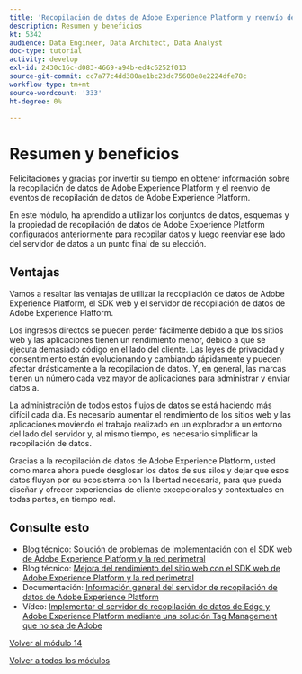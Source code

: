 ```yaml
---
title: 'Recopilación de datos de Adobe Experience Platform y reenvío de servidor en tiempo real: resumen y ventajas'
description: Resumen y beneficios
kt: 5342
audience: Data Engineer, Data Architect, Data Analyst
doc-type: tutorial
activity: develop
exl-id: 2430c16c-d083-4669-a94b-ed4c6252f013
source-git-commit: cc7a77c4dd380ae1bc23dc75608e8e2224dfe78c
workflow-type: tm+mt
source-wordcount: '333'
ht-degree: 0%

---
```


# Resumen y beneficios

Felicitaciones y gracias por invertir su tiempo en obtener información sobre la recopilación de datos de Adobe Experience Platform y el reenvío de eventos de recopilación de datos de Adobe Experience Platform.

En este módulo, ha aprendido a utilizar los conjuntos de datos, esquemas y la propiedad de recopilación de datos de Adobe Experience Platform configurados anteriormente para recopilar datos y luego reenviar ese lado del servidor de datos a un punto final de su elección.

## Ventajas

Vamos a resaltar las ventajas de utilizar la recopilación de datos de Adobe Experience Platform, el SDK web y el servidor de recopilación de datos de Adobe Experience Platform.

Los ingresos directos se pueden perder fácilmente debido a que los sitios web y las aplicaciones tienen un rendimiento menor, debido a que se ejecuta demasiado código en el lado del cliente. Las leyes de privacidad y consentimiento están evolucionando y cambiando rápidamente y pueden afectar drásticamente a la recopilación de datos. Y, en general, las marcas tienen un número cada vez mayor de aplicaciones para administrar y enviar datos a.

La administración de todos estos flujos de datos se está haciendo más difícil cada día. Es necesario aumentar el rendimiento de los sitios web y las aplicaciones moviendo el trabajo realizado en un explorador a un entorno del lado del servidor y, al mismo tiempo, es necesario simplificar la recopilación de datos.

Gracias a la recopilación de datos de Adobe Experience Platform, usted como marca ahora puede desglosar los datos de sus silos y dejar que esos datos fluyan por su ecosistema con la libertad necesaria, para que pueda diseñar y ofrecer experiencias de cliente excepcionales y contextuales en todas partes, en tiempo real.

## Consulte esto

- Blog técnico: [Solución de problemas de implementación con el SDK web de Adobe Experience Platform y la red perimetral](https://medium.com/adobetech/solving-implementation-pain-points-with-adobe-experience-platform-web-sdk-and-edge-network-880b635e6819)
- Blog técnico: [Mejora del rendimiento del sitio web con el SDK web de Adobe Experience Platform y la red perimetral](https://medium.com/adobetech/boosting-website-performance-with-adobe-experience-platform-web-sdk-and-edge-network-329fcf70fdf9)
- Documentación: [Información general del servidor de recopilación de datos de Adobe Experience Platform](https://experienceleague.adobe.com/docs/experience-platform/tags/event-forwarding/overview.html?lang=en#server-side-info)
- Vídeo: [Implementar el servidor de recopilación de datos de Edge y Adobe Experience Platform mediante una solución Tag Management que no sea de Adobe](https://video.tv.adobe.com/v/331986?quality=12&learn=on)

[Volver al módulo 14](./aep-data-collection-ssf.md)

[Volver a todos los módulos](./../../overview.md)
